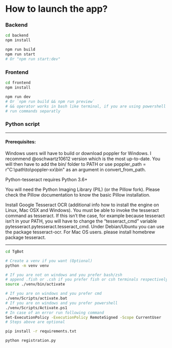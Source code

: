 # How to launch the app?

### Backend

```sh
cd backend
npm install

npm run build
npm run start
# Or "npm run start:dev"
```

### Frontend

```sh
cd frontend
npm install

npm run dev
# Or `npm run build && npm run preview`
# && operator works in bash like terminal, if you are using powershell
# run commands separatly

```

### Python script
---
#### Prerequisites:

Windows users will have to build or download poppler for Windows. I recommend @oschwartz10612 version which is the most up-to-date. You will then have to add the bin/ folder to PATH or use poppler_path = r"C:\path\to\poppler-xx\bin" as an argument in convert_from_path.


Python-tesseract requires Python 3.6+

You will need the Python Imaging Library (PIL) (or the Pillow fork). Please check the Pillow documentation to know the basic Pillow installation.

Install Google Tesseract OCR (additional info how to install the engine on Linux, Mac OSX and Windows). You must be able to invoke the tesseract command as tesseract. If this isn’t the case, for example because tesseract isn’t in your PATH, you will have to change the “tesseract_cmd” variable pytesseract.pytesseract.tesseract_cmd. Under Debian/Ubuntu you can use the package tesseract-ocr. For Mac OS users. please install homebrew package tesseract.

---

```sh
cd TgBot

# Create a venv if you want (Optional)
python -m venv venv

# If you are not on windows and you prefer bash/zsh
# append .fish or .csh if you prefer fish or csh terminals respectively
source ./venv/bin/activate

# If you are on windows and you prefer cmd
./venv/Scripts/activate.bat
# If you are on windows and you prefer powershell
./venv/Scripts/Activate.ps1
# In case of an error run following command
Set-ExecutionPolicy -ExecutionPolicy RemoteSigned -Scope CurrentUser
# Steps above are optional

pip install -r requirements.txt

python registration.py
```
